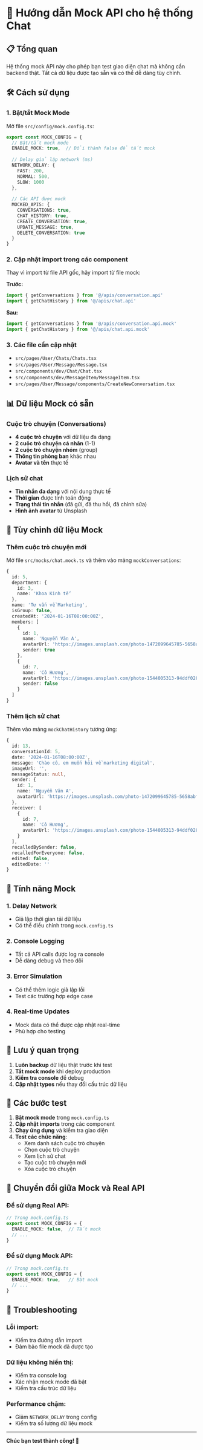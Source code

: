 # 🚀 Hướng dẫn Mock API cho hệ thống Chat

## 📋 Tổng quan

Hệ thống mock API này cho phép bạn test giao diện chat mà không cần backend thật. Tất cả dữ liệu được tạo sẵn và có thể dễ dàng tùy chỉnh.

## 🛠️ Cách sử dụng

### 1. Bật/tắt Mock Mode

Mở file `src/config/mock.config.ts`:

```typescript
export const MOCK_CONFIG = {
  // Bật/tắt mock mode
  ENABLE_MOCK: true,  // Đổi thành false để tắt mock
  
  // Delay giả lập network (ms)
  NETWORK_DELAY: {
    FAST: 200,
    NORMAL: 500,
    SLOW: 1000
  },
  
  // Các API được mock
  MOCKED_APIS: {
    CONVERSATIONS: true,
    CHAT_HISTORY: true,
    CREATE_CONVERSATION: true,
    UPDATE_MESSAGE: true,
    DELETE_CONVERSATION: true
  }
}
```

### 2. Cập nhật import trong các component

Thay vì import từ file API gốc, hãy import từ file mock:

**Trước:**
```typescript
import { getConversations } from '@/apis/conversation.api'
import { getChatHistory } from '@/apis/chat.api'
```

**Sau:**
```typescript
import { getConversations } from '@/apis/conversation.api.mock'
import { getChatHistory } from '@/apis/chat.api.mock'
```

### 3. Các file cần cập nhật

- `src/pages/User/Chats/Chats.tsx`
- `src/pages/User/Message/Message.tsx`
- `src/components/dev/Chat/Chat.tsx`
- `src/components/dev/MessageItem/MessageItem.tsx`
- `src/pages/User/Message/components/CreateNewConversation.tsx`

## 📊 Dữ liệu Mock có sẵn

### Cuộc trò chuyện (Conversations)
- **4 cuộc trò chuyện** với dữ liệu đa dạng
- **2 cuộc trò chuyện cá nhân** (1-1)
- **2 cuộc trò chuyện nhóm** (group)
- **Thông tin phòng ban** khác nhau
- **Avatar và tên** thực tế

### Lịch sử chat
- **Tin nhắn đa dạng** với nội dung thực tế
- **Thời gian** được tính toán động
- **Trạng thái tin nhắn** (đã gửi, đã thu hồi, đã chỉnh sửa)
- **Hình ảnh avatar** từ Unsplash

## 🎨 Tùy chỉnh dữ liệu Mock

### Thêm cuộc trò chuyện mới

Mở file `src/mocks/chat.mock.ts` và thêm vào mảng `mockConversations`:

```typescript
{
  id: 5,
  department: {
    id: 3,
    name: 'Khoa Kinh tế'
  },
  name: 'Tư vấn về Marketing',
  isGroup: false,
  createdAt: '2024-01-16T08:00:00Z',
  members: [
    {
      id: 1,
      name: 'Nguyễn Văn A',
      avatarUrl: 'https://images.unsplash.com/photo-1472099645785-5658abf4ff4e?w=100&h=100&fit=crop&crop=face',
      sender: true
    },
    {
      id: 7,
      name: 'Cô Hương',
      avatarUrl: 'https://images.unsplash.com/photo-1544005313-94ddf0286df2?w=100&h=100&fit=crop&crop=face',
      sender: false
    }
  ]
}
```

### Thêm lịch sử chat

Thêm vào mảng `mockChatHistory` tương ứng:

```typescript
{
  id: 13,
  conversationId: 5,
  date: '2024-01-16T08:00:00Z',
  message: 'Chào cô, em muốn hỏi về marketing digital',
  imageUrl: '',
  messageStatus: null,
  sender: {
    id: 1,
    name: 'Nguyễn Văn A',
    avatarUrl: 'https://images.unsplash.com/photo-1472099645785-5658abf4ff4e?w=100&h=100&fit=crop&crop=face'
  },
  receiver: [
    {
      id: 7,
      name: 'Cô Hương',
      avatarUrl: 'https://images.unsplash.com/photo-1544005313-94ddf0286df2?w=100&h=100&fit=crop&crop=face'
    }
  ],
  recalledBySender: false,
  recalledForEveryone: false,
  edited: false,
  editedDate: ''
}
```

## 🔧 Tính năng Mock

### 1. Delay Network
- Giả lập thời gian tải dữ liệu
- Có thể điều chỉnh trong `mock.config.ts`

### 2. Console Logging
- Tất cả API calls được log ra console
- Dễ dàng debug và theo dõi

### 3. Error Simulation
- Có thể thêm logic giả lập lỗi
- Test các trường hợp edge case

### 4. Real-time Updates
- Mock data có thể được cập nhật real-time
- Phù hợp cho testing

## 🚨 Lưu ý quan trọng

1. **Luôn backup** dữ liệu thật trước khi test
2. **Tắt mock mode** khi deploy production
3. **Kiểm tra console** để debug
4. **Cập nhật types** nếu thay đổi cấu trúc dữ liệu

## 🎯 Các bước test

1. **Bật mock mode** trong `mock.config.ts`
2. **Cập nhật imports** trong các component
3. **Chạy ứng dụng** và kiểm tra giao diện
4. **Test các chức năng**:
   - Xem danh sách cuộc trò chuyện
   - Chọn cuộc trò chuyện
   - Xem lịch sử chat
   - Tạo cuộc trò chuyện mới
   - Xóa cuộc trò chuyện

## 🔄 Chuyển đổi giữa Mock và Real API

### Để sử dụng Real API:
```typescript
// Trong mock.config.ts
export const MOCK_CONFIG = {
  ENABLE_MOCK: false,  // Tắt mock
  // ...
}
```

### Để sử dụng Mock API:
```typescript
// Trong mock.config.ts
export const MOCK_CONFIG = {
  ENABLE_MOCK: true,   // Bật mock
  // ...
}
```

## 📝 Troubleshooting

### Lỗi import:
- Kiểm tra đường dẫn import
- Đảm bảo file mock đã được tạo

### Dữ liệu không hiển thị:
- Kiểm tra console log
- Xác nhận mock mode đã bật
- Kiểm tra cấu trúc dữ liệu

### Performance chậm:
- Giảm `NETWORK_DELAY` trong config
- Kiểm tra số lượng dữ liệu mock

---

**Chúc bạn test thành công! 🎉**
